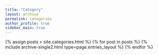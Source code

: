 ```yaml
---
title: "Category"
layout: archive
permalink: categories
author_profile: true
sidebar_main: true
---
```



{% assign posts = site.categories.html %} 
{% for post in posts %} {% include archive-single2.html type=page.entries_layout %} {% endfor %}